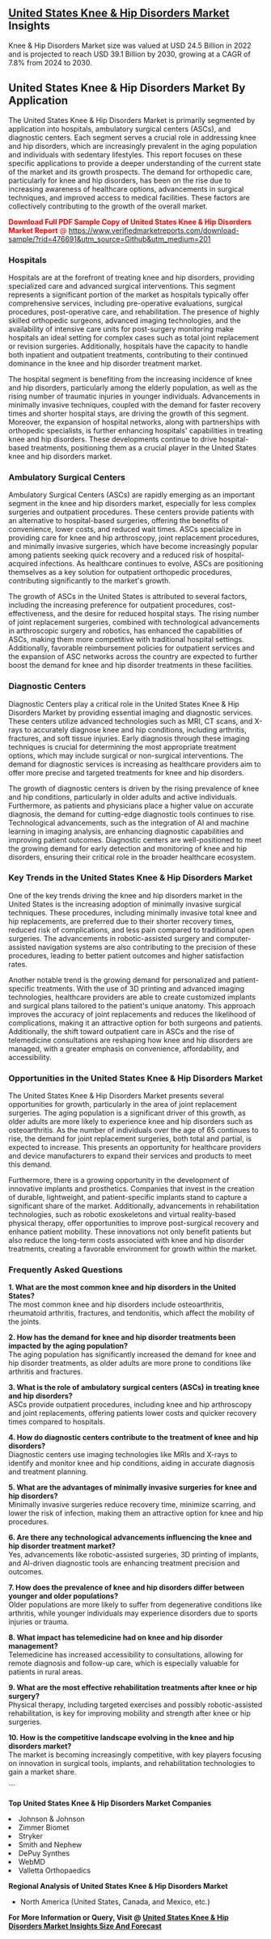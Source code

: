 <h2><a href="https://www.verifiedmarketreports.com/download-sample/?rid=476691&amp;utm_source=Github&amp;utm_medium=201" target="_blank">United States Knee & Hip Disorders Market</a> Insights</h2><p>Knee & Hip Disorders Market size was valued at USD 24.5 Billion in 2022 and is projected to reach USD 39.1 Billion by 2030, growing at a CAGR of 7.8% from 2024 to 2030.</p><p><h2>United States Knee & Hip Disorders Market By Application</h2><p>The United States Knee & Hip Disorders Market is primarily segmented by application into hospitals, ambulatory surgical centers (ASCs), and diagnostic centers. Each segment serves a crucial role in addressing knee and hip disorders, which are increasingly prevalent in the aging population and individuals with sedentary lifestyles. This report focuses on these specific applications to provide a deeper understanding of the current state of the market and its growth prospects. The demand for orthopedic care, particularly for knee and hip disorders, has been on the rise due to increasing awareness of healthcare options, advancements in surgical techniques, and improved access to medical facilities. These factors are collectively contributing to the growth of the overall market. <p><span class=""><span style="color: #ff0000;"><strong>Download Full PDF Sample Copy of United States Knee & Hip Disorders Market Report</strong> @ </span><a href="https://www.verifiedmarketreports.com/download-sample/?rid=476691&amp;utm_source=Github&amp;utm_medium=201" target="_blank">https://www.verifiedmarketreports.com/download-sample/?rid=476691&amp;utm_source=Github&amp;utm_medium=201</a></span></p></p><h3>Hospitals</h3><p>Hospitals are at the forefront of treating knee and hip disorders, providing specialized care and advanced surgical interventions. This segment represents a significant portion of the market as hospitals typically offer comprehensive services, including pre-operative evaluations, surgical procedures, post-operative care, and rehabilitation. The presence of highly skilled orthopedic surgeons, advanced imaging technologies, and the availability of intensive care units for post-surgery monitoring make hospitals an ideal setting for complex cases such as total joint replacement or revision surgeries. Additionally, hospitals have the capacity to handle both inpatient and outpatient treatments, contributing to their continued dominance in the knee and hip disorder treatment market.</p><p>The hospital segment is benefiting from the increasing incidence of knee and hip disorders, particularly among the elderly population, as well as the rising number of traumatic injuries in younger individuals. Advancements in minimally invasive techniques, coupled with the demand for faster recovery times and shorter hospital stays, are driving the growth of this segment. Moreover, the expansion of hospital networks, along with partnerships with orthopedic specialists, is further enhancing hospitals' capabilities in treating knee and hip disorders. These developments continue to drive hospital-based treatments, positioning them as a crucial player in the United States knee and hip disorders market.</p><h3>Ambulatory Surgical Centers</h3><p>Ambulatory Surgical Centers (ASCs) are rapidly emerging as an important segment in the knee and hip disorders market, especially for less complex surgeries and outpatient procedures. These centers provide patients with an alternative to hospital-based surgeries, offering the benefits of convenience, lower costs, and reduced wait times. ASCs specialize in providing care for knee and hip arthroscopy, joint replacement procedures, and minimally invasive surgeries, which have become increasingly popular among patients seeking quick recovery and a reduced risk of hospital-acquired infections. As healthcare continues to evolve, ASCs are positioning themselves as a key solution for outpatient orthopedic procedures, contributing significantly to the market's growth.</p><p>The growth of ASCs in the United States is attributed to several factors, including the increasing preference for outpatient procedures, cost-effectiveness, and the desire for reduced hospital stays. The rising number of joint replacement surgeries, combined with technological advancements in arthroscopic surgery and robotics, has enhanced the capabilities of ASCs, making them more competitive with traditional hospital settings. Additionally, favorable reimbursement policies for outpatient services and the expansion of ASC networks across the country are expected to further boost the demand for knee and hip disorder treatments in these facilities.</p><h3>Diagnostic Centers</h3><p>Diagnostic Centers play a critical role in the United States Knee & Hip Disorders Market by providing essential imaging and diagnostic services. These centers utilize advanced technologies such as MRI, CT scans, and X-rays to accurately diagnose knee and hip conditions, including arthritis, fractures, and soft tissue injuries. Early diagnosis through these imaging techniques is crucial for determining the most appropriate treatment options, which may include surgical or non-surgical interventions. The demand for diagnostic services is increasing as healthcare providers aim to offer more precise and targeted treatments for knee and hip disorders.</p><p>The growth of diagnostic centers is driven by the rising prevalence of knee and hip conditions, particularly in older adults and active individuals. Furthermore, as patients and physicians place a higher value on accurate diagnosis, the demand for cutting-edge diagnostic tools continues to rise. Technological advancements, such as the integration of AI and machine learning in imaging analysis, are enhancing diagnostic capabilities and improving patient outcomes. Diagnostic centers are well-positioned to meet the growing demand for early detection and monitoring of knee and hip disorders, ensuring their critical role in the broader healthcare ecosystem.</p><h3>Key Trends in the United States Knee & Hip Disorders Market</h3><p>One of the key trends driving the knee and hip disorders market in the United States is the increasing adoption of minimally invasive surgical techniques. These procedures, including minimally invasive total knee and hip replacements, are preferred due to their shorter recovery times, reduced risk of complications, and less pain compared to traditional open surgeries. The advancements in robotic-assisted surgery and computer-assisted navigation systems are also contributing to the precision of these procedures, leading to better patient outcomes and higher satisfaction rates.</p><p>Another notable trend is the growing demand for personalized and patient-specific treatments. With the use of 3D printing and advanced imaging technologies, healthcare providers are able to create customized implants and surgical plans tailored to the patient's unique anatomy. This approach improves the accuracy of joint replacements and reduces the likelihood of complications, making it an attractive option for both surgeons and patients. Additionally, the shift toward outpatient care in ASCs and the rise of telemedicine consultations are reshaping how knee and hip disorders are managed, with a greater emphasis on convenience, affordability, and accessibility.</p><h3>Opportunities in the United States Knee & Hip Disorders Market</h3><p>The United States Knee & Hip Disorders Market presents several opportunities for growth, particularly in the area of joint replacement surgeries. The aging population is a significant driver of this growth, as older adults are more likely to experience knee and hip disorders such as osteoarthritis. As the number of individuals over the age of 65 continues to rise, the demand for joint replacement surgeries, both total and partial, is expected to increase. This presents an opportunity for healthcare providers and device manufacturers to expand their services and products to meet this demand.</p><p>Furthermore, there is a growing opportunity in the development of innovative implants and prosthetics. Companies that invest in the creation of durable, lightweight, and patient-specific implants stand to capture a significant share of the market. Additionally, advancements in rehabilitation technologies, such as robotic exoskeletons and virtual reality-based physical therapy, offer opportunities to improve post-surgical recovery and enhance patient mobility. These innovations not only benefit patients but also reduce the long-term costs associated with knee and hip disorder treatments, creating a favorable environment for growth within the market.</p><h3>Frequently Asked Questions</h3><p><strong>1. What are the most common knee and hip disorders in the United States?</strong><br> The most common knee and hip disorders include osteoarthritis, rheumatoid arthritis, fractures, and tendonitis, which affect the mobility of the joints.</p><p><strong>2. How has the demand for knee and hip disorder treatments been impacted by the aging population?</strong><br> The aging population has significantly increased the demand for knee and hip disorder treatments, as older adults are more prone to conditions like arthritis and fractures.</p><p><strong>3. What is the role of ambulatory surgical centers (ASCs) in treating knee and hip disorders?</strong><br> ASCs provide outpatient procedures, including knee and hip arthroscopy and joint replacements, offering patients lower costs and quicker recovery times compared to hospitals.</p><p><strong>4. How do diagnostic centers contribute to the treatment of knee and hip disorders?</strong><br> Diagnostic centers use imaging technologies like MRIs and X-rays to identify and monitor knee and hip conditions, aiding in accurate diagnosis and treatment planning.</p><p><strong>5. What are the advantages of minimally invasive surgeries for knee and hip disorders?</strong><br> Minimally invasive surgeries reduce recovery time, minimize scarring, and lower the risk of infection, making them an attractive option for knee and hip procedures.</p><p><strong>6. Are there any technological advancements influencing the knee and hip disorder treatment market?</strong><br> Yes, advancements like robotic-assisted surgeries, 3D printing of implants, and AI-driven diagnostic tools are enhancing treatment precision and outcomes.</p><p><strong>7. How does the prevalence of knee and hip disorders differ between younger and older populations?</strong><br> Older populations are more likely to suffer from degenerative conditions like arthritis, while younger individuals may experience disorders due to sports injuries or trauma.</p><p><strong>8. What impact has telemedicine had on knee and hip disorder management?</strong><br> Telemedicine has increased accessibility to consultations, allowing for remote diagnosis and follow-up care, which is especially valuable for patients in rural areas.</p><p><strong>9. What are the most effective rehabilitation treatments after knee or hip surgery?</strong><br> Physical therapy, including targeted exercises and possibly robotic-assisted rehabilitation, is key for improving mobility and strength after knee or hip surgeries.</p><p><strong>10. How is the competitive landscape evolving in the knee and hip disorders market?</strong><br> The market is becoming increasingly competitive, with key players focusing on innovation in surgical tools, implants, and rehabilitation technologies to gain a market share.</p>```</p><p><strong>Top United States Knee & Hip Disorders Market Companies</strong></p><div data-test-id=""><p><li>Johnson & Johnson</li><li> Zimmer Biomet</li><li> Stryker</li><li> Smith and Nephew</li><li> DePuy Synthes</li><li> WebMD</li><li> Valletta Orthopaedics</li></p><div><strong>Regional Analysis of&nbsp;United States Knee & Hip Disorders Market</strong></div><ul><li dir="ltr"><p dir="ltr">North America&nbsp;(United States, Canada, and Mexico, etc.)</p></li></ul><p><strong>For More Information or Query, Visit @&nbsp;</strong><strong><a href="https://www.verifiedmarketreports.com/product/knee-hip-disorders-market-size-and-forecast/?utm_source=Github&amp;utm_medium=201" target="_blank">United States Knee & Hip Disorders Market Insights Size And Forecast</a></strong></p></div>
